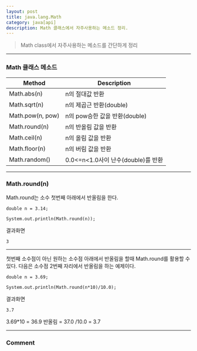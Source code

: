 ```yaml
---
layout: post
title: java.lang.Math
category: java[api]
description: Math 클래스에서 자주사용하는 메소드 정리.
---
```


> Math class에서 자주사용하는 메소드를 간단하게 정리

<!--description-->

-----------------------

### Math 클래스 메소드

<table>
	<thead>
		<tr>
			<th>Method</th>
			<th>Description</th>
		</tr>
	</thead>
	<tbody>
		<tr>
			<td>Math.abs(n)</td>
			<td>n의 절대값 반환</td>
		</tr>
		<tr>
			<td>Math.sqrt(n)</td>
			<td>n의 제곱근 반환(double)</td>
		</tr>
		<tr>
			<td>Math.pow(n, pow)</td>
			<td>n의 pow승한 값을 반환(double)</td>
		</tr>
        <tr>
			<td>Math.round(n)</td>
			<td>n의 반올림 값을 반환</td>
		</tr>
        <tr>
			<td>Math.ceil(n)</td>
			<td>n의 올림 값을 반환</td>
		</tr>
        <tr>
			<td>Math.floor(n)</td>
			<td>n의 버림 값을 반환</td>
		</tr>
        <tr>
			<td>Math.random()</td>
			<td>0.0<=n<1.0사이 난수(double)를 반환</td>
		</tr>
	</tbody>
</table>




-----------------------

### Math.round(n)

Math.round는 소수 첫번째 아래에서 반올림을 한다.
```
double n = 3.14;
		
System.out.println(Math.round(n));
```
<span class="olive">결과화면</span>
```
3
```
-----------------------

첫번째 소수점이 아닌 원하는 소수점 아래에서 반올림을 할때 Math.round를 활용할 수 있다. 다음은 소수점 2번째 자리에서 반올림을 하는 예제이다.

```
double n = 3.69;

System.out.println(Math.round(n*10)/10.0);
```
<span class="olive">결과화면</span>
```
3.7
```

<span class="olive">3.69*10 = 36.9 반올림 = 37.0 /10.0 = 3.7</span>



-----------------------

### Comment

